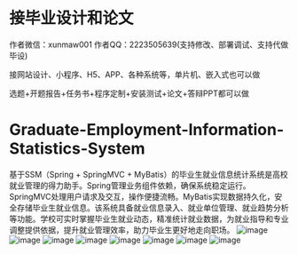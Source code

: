 # 接毕业设计和论文
作者微信：xunmaw001  作者QQ：2223505639(支持修改、部署调试、支持代做毕设)

接网站设计、小程序、H5、APP、各种系统等，单片机、嵌入式也可以做

选题+开题报告+任务书+程序定制+安装测试+论文+答辩PPT都可以做
# Graduate-Employment-Information-Statistics-System
基于SSM（Spring + SpringMVC + MyBatis）的毕业生就业信息统计系统是高校就业管理的得力助手。Spring管理业务组件依赖，确保系统稳定运行。SpringMVC处理用户请求及交互，操作便捷流畅。MyBatis实现数据持久化，安全存储毕业生就业信息。该系统具备就业信息录入、就业单位管理、就业趋势分析等功能。学校可实时掌握毕业生就业动态，精准统计就业数据，为就业指导和专业调整提供依据，提升就业管理效率，助力毕业生更好地走向职场。
![image](https://github.com/user-attachments/assets/d2f9246e-03e6-49ac-8ad2-131d2f1d022e)
![image](https://github.com/user-attachments/assets/366c5ba3-e943-45bf-9abb-dcf0f9ae3682)
![image](https://github.com/user-attachments/assets/1177236a-290c-489c-a916-052d72d2aad8)
![image](https://github.com/user-attachments/assets/703f3e31-5e34-4828-9eda-1cd84c1f3504)
![image](https://github.com/user-attachments/assets/38518d21-9620-42d6-b5f6-ca9295b96473)
![image](https://github.com/user-attachments/assets/29c1fee5-1e89-475a-b9aa-50e8e179d22c)
![image](https://github.com/user-attachments/assets/e43d1bf1-90dc-4c66-a44d-26c029e2e583)
![image](https://github.com/user-attachments/assets/ff9838a9-81a5-40cc-b980-89c4107c32c4)
